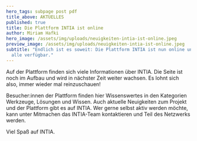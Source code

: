 ```yaml
---
hero_tags: subpage post pdf
title_above: AKTUELLES
published: true
title: Die Plattform INTIA ist online
author: Miriam Hafki
hero_image: /assets/img/uploads/neuigkeiten-intia-ist-online.jpeg
preview_image: /assets/img/uploads/neuigkeiten-intia-ist-online.jpeg
subtitle: "Endlich ist es soweit: Die Plattform INTIA ist nun online und für
  alle verfügbar."
---
```

<!--StartFragment-->

Auf der Plattform finden sich viele Informationen über INTIA. Die Seite ist noch im Aufbau und wird in nächster Zeit weiter wachsen. Es lohnt sich also, immer wieder mal reinzuschauen! 

Besucher:innen der Plattform finden hier Wissenswertes in den Kategorien Werkzeuge, Lösungen und Wissen. Auch aktuelle Neuigkeiten zum Projekt und der Plattform gibt es auf INTIA. Wer gerne selbst aktiv werden möchte, kann unter Mitmachen das INTIA-Team kontaktieren und Teil des Netzwerks werden.  

Viel Spaß auf INTIA. 

<!--EndFragment-->